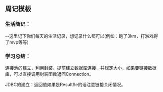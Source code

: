 ## 周记模板

### 生活随记：

--这里记下你们每天的生活记录，想记录什么都可以(例如：跑了3km，打游戏得了mvp等等)

### 学习总结：

连接池的建立，利用封装，提前建立数据库连接，并规定大小，如果要链接数据库，可以直接调用封装函数返回Connection。



JDBC的建立：返回值如果是ResultSe的话注意链接关闭情况。

